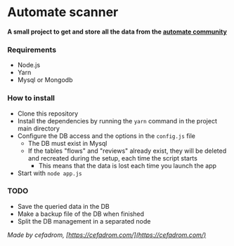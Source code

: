 # Automate scanner

**A small project to get and store all the data from the [automate community](https://llamalab.com/automate/community/)** 

### Requirements

- Node.js
- Yarn
- Mysql or Mongodb


### How to install

- Clone this repository
- Install the dependencies by running the `yarn` command in the project main directory
- Configure the DB access and the options in the `config.js` file
    - The DB must exist in Mysql
    - If the tables "flows" and "reviews" already exist, they will be deleted and recreated during the setup, each time the script starts
        - This means that the data is lost each time you launch the app
- Start with `node app.js`


### TODO

- Save the queried data in the DB
- Make a backup file of the DB when finished
- Split the DB management in a separated node

_Made by cefadrom, [https://cefadrom.com/](https://cefadrom.com/)_
